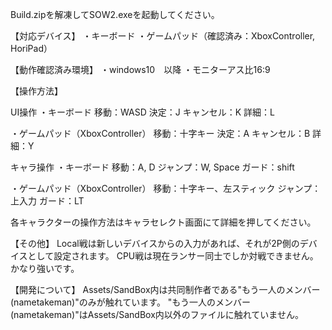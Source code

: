 Build.zipを解凍してSOW2.exeを起動してください。



【対応デバイス】
・キーボード
・ゲームパッド（確認済み：XboxController, HoriPad）



【動作確認済み環境】
・windows10　以降
・モニターアス比16:9



【操作方法】

UI操作
・キーボード
移動：WASD
決定：J
キャンセル：K
詳細：L

・ゲームパッド（XboxController）
移動：十字キー
決定：A
キャンセル：B
詳細：Y


キャラ操作
・キーボード
移動：A, D
ジャンプ：W, Space
ガード：shift

・ゲームパッド（XboxController）
移動：十字キー、左スティック
ジャンプ：上入力
ガード：LT


各キャラクターの操作方法はキャラセレクト画面にて詳細を押してください。



【その他】
Local戦は新しいデバイスからの入力があれば、それが2P側のデバイスとして設定されます。
CPU戦は現在ランサー同士でしか対戦できません。かなり強いです。


【開発について】
Assets/SandBox内は共同制作者である"もう一人のメンバー(nametakeman)"のみが触れています。
"もう一人のメンバー(nametakeman)"はAssets/SandBox内以外のファイルに触れていません。
